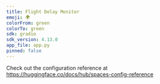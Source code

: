 ```yaml
---
title: Flight Delay Monitor
emoji: 🌍
colorFrom: green
colorTo: green
sdk: gradio
sdk_version: 4.13.0
app_file: app.py
pinned: false
---
```


Check out the configuration reference at https://huggingface.co/docs/hub/spaces-config-reference
